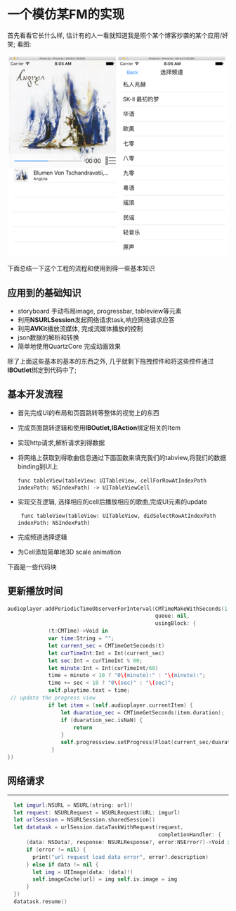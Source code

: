 # 一个模仿某FM的实现

首先看看它长什么样, 估计有的人一看就知道我是照个某个博客抄袭的某个应用\/奸笑; 看图:

![界面](/program_project/img/fakeFM_Post.png)

下面总结一下这个工程的流程和使用到得一些基本知识

## 应用到的基础知识

* storyboard 手动布局image, progressbar, tableview等元素
* 利用**NSURLSession**发起网络请求task,响应网络请求应答
* 利用**AVKit**播放流媒体, 完成流媒体播放的控制
* json数据的解析和转换
* 简单地使用QuartzCore 完成动画效果

除了上面这些基本的基本的东西之外, 几乎就剩下拖拽控件和将这些控件通过**IBOutlet**绑定到代码中了;

## 基本开发流程

* 首先完成UI的布局和页面跳转等整体的视觉上的东西
* 完成页面跳转逻辑和使用**IBOutlet,IBAction**绑定相关的Item
* 实现http请求,解析请求到得数据
* 将网络上获取到得歌曲信息通过下面函数来填充我们的tabview,将我们的数据binding到UI上

  ```
  func tableView(tableView: UITableView, cellForRowAtIndexPath indexPath: NSIndexPath) -> UITableViewCell
  ```

* 实现交互逻辑, 选择相应的cell后播放相应的歌曲,完成UI元素的update

  ```
   func tableView(tableView: UITableView, didSelectRowAtIndexPath indexPath: NSIndexPath) 
  ```

* 完成频道选择逻辑

* 为Cell添加简单地3D scale animation


下面是一些代码块

## 更新播放时间

```swift
audioplayer.addPeriodicTimeObserverForInterval(CMTimeMakeWithSeconds(1.0, 60),
                                               queue: nil,
                                               usingBlock: { 
             (t:CMTime)->Void in
             var time:String = "";
             let current_sec = CMTimeGetSeconds(t)
             let curTimeInt:Int = Int(current_sec)
             let sec:Int = curTimeInt % 60;
             let minute:Int = Int(curTimeInt/60)
             time = minute < 10 ? "0\(minute):" : "\(minute):";
             time += sec < 10 ? "0\(sec)" : "\(sec)";
             self.playtime.text = time;
 // update the progress view 
             if let item = (self.audioplayer.currentItem) {
                 let duaration_sec = CMTimeGetSeconds(item.duration);
                 if (duaration_sec.isNaN) { 
                     return
                 }
                 self.progressview.setProgress(Float(current_sec/duaration_sec), animated: true)
              }
})
```

## 网络请求
---

```swift
  let imgurl:NSURL = NSURL(string: url)!
  let request: NSURLRequest = NSURLRequest(URL: imgurl) 
  let urlSession = NSURLSession.sharedSession() 
  let datatask = urlSession.dataTaskWithRequest(request,
                                                completionHandler: {
      (data: NSData?, response: NSURLResponse?, error:NSError?)->Void in
      if (error != nil) { 
        print("url request load data error", error?.description) 
      } else if data != nil { 
        let img = UIImage(data: (data)!)
        self.imageCache[url] = img self.iv.image = img 
      } 
  })
  datatask.resume()
```
